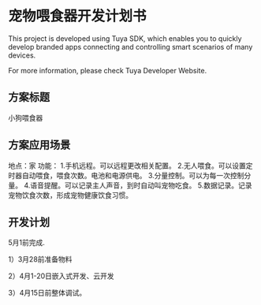 # 宠物喂食器开发计划书
This project is developed using Tuya SDK, which enables you to quickly develop branded apps connecting and controlling smart scenarios of many devices.         

For more information, please check Tuya Developer Website.

## 方案标题
小狗喂食器
## 方案应用场景
地点：家
功能：
1.手机远程。可以远程更改相关配置。
2.无人喂食。可以设置定时器自动喂食，喂食次数。电池和电源供电。
3.分量控制。可以为每一次控制分量。
4.语音提醒。可以记录主人声音，到时自动叫宠物吃食。
5.数据记录。记录宠物饮食次数，形成宠物健康饮食习惯。
## 开发计划
5月1前完成.

1）3月28前准备物料

2）4月1-20日嵌入式开发、云开发

3）4月15日前整体调试。

